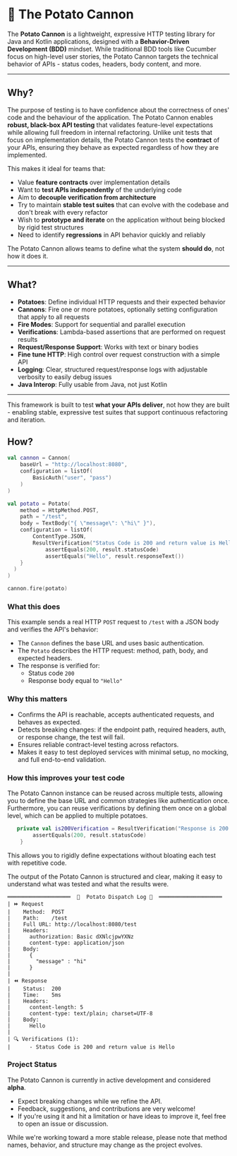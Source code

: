 # 🥔 The Potato Cannon

The **Potato Cannon** is a lightweight, expressive HTTP testing library for Java and Kotlin applications, designed with a **Behavior-Driven Development (BDD)** mindset. 
While traditional BDD tools like Cucumber focus on high-level user stories, the Potato Cannon targets the technical behavior of APIs - status codes, headers, body content, and more.

---

## Why?

The purpose of testing is to have confidence about the correctness of ones' code and the behaviour of the application. 
The Potato Cannon enables **robust, black-box API testing** that validates feature-level expectations while allowing full freedom in internal refactoring.
Unlike unit tests that focus on implementation details, the Potato Cannon tests the **contract** of your APIs, ensuring they behave as expected regardless of how they are implemented.

This makes it ideal for teams that:

- Value **feature contracts** over implementation details
- Want to **test APIs independently** of the underlying code
- Aim to **decouple verification from architecture**
- Try to maintain **stable test suites** that can evolve with the codebase and don't break with every refactor
- Wish to **prototype and iterate** on the application without being blocked by rigid test structures
- Need to identify **regressions** in API behavior quickly and reliably

The Potato Cannon allows teams to define what the system **should do**, not how it does it.

---

## What?

- **Potatoes**: Define individual HTTP requests and their expected behavior
- **Cannons**: Fire one or more potatoes, optionally setting configuration that apply to all requests
- **Fire Modes**: Support for sequential and parallel execution
- **Verifications**: Lambda-based assertions that are performed on request results
- **Request/Response Support**: Works with text or binary bodies
- **Fine tune HTTP**: High control over request construction with a simple API
- **Logging**: Clear, structured request/response logs with adjustable verbosity to easily debug issues
- **Java Interop**: Fully usable from Java, not just Kotlin

---

This framework is built to test **what your APIs deliver**, not how they are built - enabling stable, expressive test suites that support continuous refactoring and iteration.

## How?


```kotlin
val cannon = Cannon(
    baseUrl = "http://localhost:8080",
    configuration = listOf(
        BasicAuth("user", "pass")
    )
)

val potato = Potato(
    method = HttpMethod.POST,
    path = "/test",
    body = TextBody("{ \"message\": \"hi\" }"),
    configuration = listOf(
        ContentType.JSON,
        ResultVerification("Status Code is 200 and return value is Hello") { result ->
            assertEquals(200, result.statusCode)
            assertEquals("Hello", result.responseText())
    }
  )
)

cannon.fire(potato)
```

### What this does

This example sends a real HTTP `POST` request to `/test` with a JSON body and verifies the API's behavior:

- The `Cannon` defines the base URL and uses basic authentication.
- The `Potato` describes the HTTP request: method, path, body, and expected headers.
- The response is verified for:
    - Status code `200`
    - Response body equal to `"Hello"`

### Why this matters

- Confirms the API is reachable, accepts authenticated requests, and behaves as expected.
- Detects breaking changes: if the endpoint path, required headers, auth, or response change, the test will fail.
- Ensures reliable contract-level testing across refactors.
- Makes it easy to test deployed services with minimal setup, no mocking, and full end-to-end validation.


### How this improves your test code

The Potato Cannon instance can be reused across multiple tests, allowing you to define the base URL and common strategies like authentication once. 
Furthermore, you can reuse verifications by defining them once on a global level, which can be applied to multiple potatoes.

```kotlin
   private val is200Verification = ResultVerification("Response is 200 OK") { result: Result ->
        assertEquals(200, result.statusCode)
    }
```
This allows you to rigidly define expectations without bloating each test with repetitive code.

The output of the Potato Cannon is structured and clear, making it easy to understand what was tested and what the results were.

```
════════════════════  🥔  Potato Dispatch Log 🥔  ════════════════════
| ⏩ Request
|    Method:  POST
|    Path:    /test
|    Full URL: http://localhost:8080/test
|    Headers:
|      authorization: Basic dXNlcjpwYXNz
|      content-type: application/json
|    Body:
|      {
|        "message" : "hi"
|      }
| 
| ⏪ Response
|    Status:  200
|    Time:    5ms
|    Headers:
|      content-length: 5
|      content-type: text/plain; charset=UTF-8
|    Body:
|      Hello
| 
| 🔍️ Verifications (1):
|      - Status Code is 200 and return value is Hello

```

### Project Status

The Potato Cannon is currently in active development and considered **alpha**.

- Expect breaking changes while we refine the API.
- Feedback, suggestions, and contributions are very welcome!
- If you're using it and hit a limitation or have ideas to improve it, feel free to open an issue or discussion.

While we're working toward a more stable release, please note that method names, behavior, and structure may change as the project evolves.









